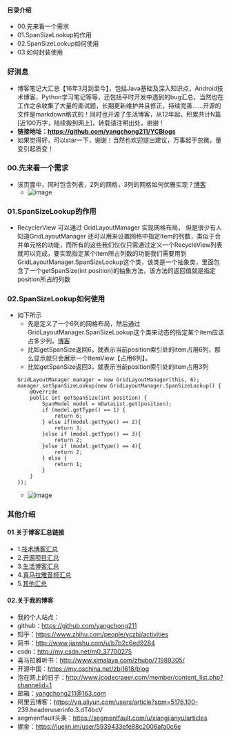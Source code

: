 #### 目录介绍
- 00.先来看一个需求
- 01.SpanSizeLookup的作用
- 02.SpanSizeLookup如何使用
- 03.如何封装使用



### 好消息
- 博客笔记大汇总【16年3月到至今】，包括Java基础及深入知识点，Android技术博客，Python学习笔记等等，还包括平时开发中遇到的bug汇总，当然也在工作之余收集了大量的面试题，长期更新维护并且修正，持续完善……开源的文件是markdown格式的！同时也开源了生活博客，从12年起，积累共计N篇[近100万字，陆续搬到网上]，转载请注明出处，谢谢！
- **链接地址：https://github.com/yangchong211/YCBlogs**
- 如果觉得好，可以star一下，谢谢！当然也欢迎提出建议，万事起于忽微，量变引起质变！




### 00.先来看一个需求
- 该页面中，同时包含列表，2列的网格，3列的网格如何优雅实现？[博客](https://github.com/yangchong211/YCBlogs)
    - ![image](https://upload-images.jianshu.io/upload_images/4432347-293040ce3bfc192c.png?imageMogr2/auto-orient/strip%7CimageView2/2/w/1240)



### 01.SpanSizeLookup的作用
- RecyclerView 可以通过 GridLayoutManager 实现网格布局， 但是很少有人知道GridLayoutManager 还可以用来设置网格中指定Item的列数，类似于合并单元格的功能，而所有的这些我们仅仅只需通过定义一个RecycleView列表就可以完成，要实现指定某个item所占列数的功能我们需要用到GridLayoutManager.SpanSizeLookup这个类，该类是一个抽象类，里面包含了一个getSpanSize(int position)的抽象方法，该方法的返回值就是指定position所占的列数



### 02.SpanSizeLookup如何使用
- 如下所示
    - 先是定义了一个6列的网格布局，然后通过GridLayoutManager.SpanSizeLookup这个类来动态的指定某个item应该占多少列。[博客](https://github.com/yangchong211/YCBlogs)
    - 比如getSpanSize返回6，就表示当前position索引处的item占用6列，那么显示就只会展示一个ItemView【占用6列】。
    - 比如getSpanSize返回3，就表示当前position索引处的item占用3列
    ```
    GridLayoutManager manager = new GridLayoutManager(this, 6);
    manager.setSpanSizeLookup(new GridLayoutManager.SpanSizeLookup() {
        @Override
        public int getSpanSize(int position) {
            SpanModel model = mDataList.get(position);
            if (model.getType() == 1) {
                return 6;
            } else if(model.getType() == 2){
                return 3;
            }else if (model.getType() == 3){
                return 2;
            }else if (model.getType() == 4){
                return 2;
            } else {
                return 1;
            }
        }
    });
    ```
    - ![image](https://upload-images.jianshu.io/upload_images/4432347-5a3cfc6e44795a95.png?imageMogr2/auto-orient/strip%7CimageView2/2/w/1240)




### 其他介绍
#### 01.关于博客汇总链接
- 1.[技术博客汇总](https://www.jianshu.com/p/614cb839182c)
- 2.[开源项目汇总](https://blog.csdn.net/m0_37700275/article/details/80863574)
- 3.[生活博客汇总](https://blog.csdn.net/m0_37700275/article/details/79832978)
- 4.[喜马拉雅音频汇总](https://www.jianshu.com/p/f665de16d1eb)
- 5.[其他汇总](https://www.jianshu.com/p/53017c3fc75d)



#### 02.关于我的博客
- 我的个人站点：
- github：https://github.com/yangchong211
- 知乎：https://www.zhihu.com/people/yczbj/activities
- 简书：http://www.jianshu.com/u/b7b2c6ed9284
- csdn：http://my.csdn.net/m0_37700275
- 喜马拉雅听书：http://www.ximalaya.com/zhubo/71989305/
- 开源中国：https://my.oschina.net/zbj1618/blog
- 泡在网上的日子：http://www.jcodecraeer.com/member/content_list.php?channelid=1
- 邮箱：yangchong211@163.com
- 阿里云博客：https://yq.aliyun.com/users/article?spm=5176.100- 239.headeruserinfo.3.dT4bcV
- segmentfault头条：https://segmentfault.com/u/xiangjianyu/articles
- 掘金：https://juejin.im/user/5939433efe88c2006afa0c6e








